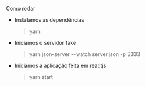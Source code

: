 Como rodar

- Instalamos as dependências

  > yarn

- Iniciamos o servidor fake

  > yarn json-server --watch server.json -p 3333

- Iniciamos a aplicação feita em reactjs

  > yarn start
